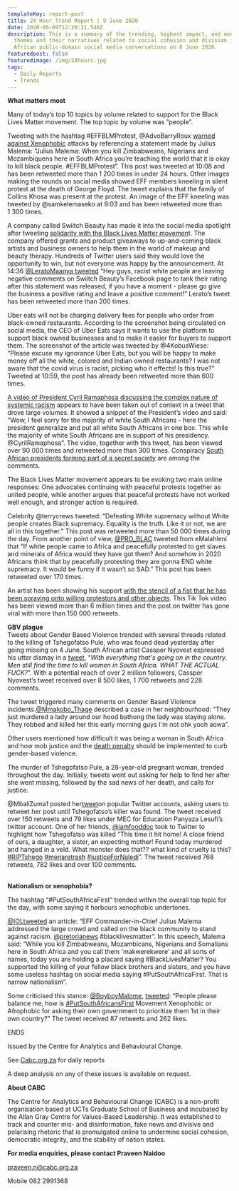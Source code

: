 ```yaml
---
templateKey: report-post
title: 24 Hour Trend Report | 9 June 2020
date: 2020-06-09T12:20:21.546Z
description: This is a summary of the trending, highest impact, and most active
  themes and their narratives related to social cohesion and division in South
  African public-domain social media conversations on 8 June 2020.
featuredpost: false
featuredimage: /img/24hours.jpg
tags:
  - Daily Reports
  - Trends
---
```

**What matters most**

Many of today’s top 10 topics by volume related to support for the Black Lives Matter movement. The top topic by volume was “people”.

Tweeting with the hashtag #EFFBLMProtest, @AdvoBarryRoux [warned against Xenophobic](https://twitter.com/AdvoBarryRoux/status/1269904213934571520) attacks by referencing a statement made by Julius Malema: “Julius Malema: When you kill Zimbabweans, Nigerians and Mozambiquens here in South Africa you’re teaching the world that it is okay to kill black people. #EFFBLMProtest”. This post was tweeted at 10:08 and has been retweeted more than 1 200 times in under 24 hours. Other images making the rounds on social media showed EFF members kneeling in silent protest at the death of George Floyd. The tweet explains that the family of Collins Khosa was present at the protest. An image of the EFF kneeling was tweeted by @samkelemaseko at 9:03 and has been retweeted more than\
1 300 times.

A company called Swiitch Beauty has made it into the social media spotlight after tweeting [solidarity with the Black Lives Matter movemen](https://twitter.com/rabiaghoor/status/1269686735002370049)t. The company offered grants and product giveaways to up-and-coming black artists and business owners to help them in the world of makeup and beauty therapy. Hundreds of Twitter users said they would love the opportunity to win, but not everyone was happy by the announcement. At 14:36 [@LeratoMaanya tweeted](https://twitter.com/LeratoMannya/status/1269971444911439872) “Hey guys, racist white people are leaving negative comments on Swiitch Beauty’s Facebook page to tank their rating after this statement was released, if you have a moment - please go give the business a positive rating and leave a positive comment!” Lerato’s tweet has been retweeted more than 200 times.

Uber eats will not be charging delivery fees for people who order from black-owned restaurants. According to the screenshot being circulated on social media, the CEO of Uber Eats says it wants to use the platform to support black owned businesses and to make it easier for buyers to support them. The screenshot of the article was tweeted by @4KobusWiese: “Please excuse my ignorance Uber Eats, but you will be happy to make money off all the white, colored and Indian owned restaurants? I was not aware that the covid virus is racist, picking who it effects! Is this true?” Tweeted at 10:59, the post has already been retweeted more than 600 times.

[A video of President Cyril Ramaphosa discussing the complex nature of systemic racism](https://twitter.com/ChabaNagi/status/1269676303520804865) appears to have been taken out of context in a tweet that drove large volumes. It showed a snippet of the President’s video and said: “Wow, I feel sorry for the majority of white South Africans - here the president generalize and put all white South Africans in one box. This while the majority of white South Africans are in support of his presidency. @CyrilRamaphosa”. The video, together with this tweet, has been viewed over 90 000 times and retweeted more than 300 times. Conspiracy [South African presidents forming part of a secret society](https://twitter.com/SanctifybyTruth/status/1269969577552773125) are among the comments.

The Black Lives Matter movement appears to be evoking two main online responses: One advocates continuing with peaceful protests together as united people, while another argues that peaceful protests have not worked well enough, and stronger action is required.

Celebrity @terrycrews tweeted: “Defeating White supremacy without White people creates Black supremacy. Equality is the truth. Like it or not, we are all in this together.” This post was retweeted more than 50 000 times during the day. From another point of view, [@PRO_BLAC](https://twitter.com/PRO_BLAC/status/1269876071031353344) tweeted from eMalahleni that “If white people came to Africa and peacefully protested to get slaves and minerals of Africa would they have got them? And somehow in 2020 Africans think that by peacefully protesting they are gonna END white supremacy. It would be funny if it wasn’t so SAD.” This post has been retweeted over 170 times.

An artist has been showing his support [with the stencil of a fist that he has been spraying onto willing protestors and other objects](https://twitter.com/AllegraJasha/status/1269926751960006668). This Tik Tok video has been viewed more than 6 million times and the post on twitter has gone viral with more than 150 000 retweets.

**GBV plague**\
Tweets about Gender Based Violence trended with several threads related to the killing of Tshegofatso Pule, who was found dead yesterday after going missing on 4 June. South African artist Cassper Nyovest expressed his utter dismay in a [tweet](https://twitter.com/casspernyovest/status/1270052694435168257), “*With everything that's going on in the country. Men still find the time to kill women in South Africa. WHAT THE ACTUAL FUCK?*”. With a potential reach of over 2 million followers, Cassper Nyovest’s tweet received over 8 500 likes, 1 700 retweets and 228 comments.

The tweet triggered many comments on Gender Based Violence incidents.[@Mmakobo_Thage](https://twitter.com/Reginah_Thage/status/1270072006218784768) described a case in her neighbourhood: “They just murdered a lady around our hood bathong the lady was staying alone. They robbed and killed her this early morning guys I'm not ohk yooh aowa”.

Other users mentioned how difficult it was being a woman in South Africa and how mob justice and the [death penalty](https://twitter.com/bongzLIVE/status/1270053189769998337) should be implemented to curb gender-based violence.

The murder of Tshegofatso Pule, a 28-year-old pregnant woman, trended throughout the day. Initially, tweets went out asking for help to find her after she went missing, followed by the sad news of her death, and calls for justice.

@MbaliZuma1 posted her[tweet](https://twitter.com/MbaliZuma1/status/1270048678074552321)on popular Twitter accounts, asking users to retweet her post until Tshegofatso’s killer was found. The tweet received over 150 retweets and 79 likes under MEC for Education Panyaza Lesufi’s twitter account. One of her friends, [@iamfooddoc](https://twitter.com/iamfootdoc/status/1269940094271709185) took to Twitter to highlight how Tshegofatso was killed “This time it hit home! A close friend of ours, a daughter, a sister, an expecting mother! Found today murdered and hanged in a veld. What monster does that?? what kind of cruelty is this? [\#RIPTshego](https://twitter.com/hashtag/RIPTshego?src=hashtag_click) [\#menaretrash](https://twitter.com/hashtag/menaretrash?src=hashtag_click) [\#justiceForNaledi](https://twitter.com/hashtag/justiceForNaledi?src=hashtag_click)”. The tweet received 768 retweets, 782 likes and over 100 comments.

\
**Nationalism or xenophobia?**

The hashtag “#PutSouthAfricaFirst” trended within the overall top topic for the day, with some saying it harbours xenophobic undertones.

[@IOL](https://twitter.com/IOL)[tweeted](https://twitter.com/IOL/status/1269922003672338432) an article: “EFF Commander-in-Chief Julius Malema addressed the large crowd and called on the black community to stand against racism. [@pretorianews](https://twitter.com/pretorianews) [](https://twitter.com/hashtag/blacklivesmatter?src=hashtag_click)#blacklivesmatter”. In this speech, Malema said: “While you kill Zimbabweans, Mozambicans, Nigerians and Somalians here in South Africa and you call them 'makwerekwere' and all sorts of names, today you are holding a placard saying #BlackLivesMatter? You supported the killing of your fellow black brothers and sisters, and you have some useless hashtag on social media saying #PutSouthAfricaFirst. That is narrow nationalism”.

Some criticised this stance: [@BoyboyMalome](https://twitter.com/BoyboyMalome), [tweeted](https://twitter.com/BoyboyMalome/status/1269880902206849024)*:* “People please balance me, how is [\#PutSouthAfricansFirst](https://twitter.com/hashtag/PutSouthAfricansFirst?src=hashtag_click) Movement Xenophobic or Afrophobic for asking their own government to prioritize them 1st in their own country?” The tweet received 87 retweets and 262 likes.

ENDS

Issued by the Centre for Analytics and Behavioural Change.

See [Cabc.org.za](http://cabc.org.za/) for daily reports

A deep analysis on any of these issues is available on request.

**About CABC**

The Centre for Analytics and Behavioural Change (CABC) is a non-profit organisation based at UCTs Graduate School of Business and incubated by the Allan Gray Centre for Values-Based Leadership. It was established to track and counter mis- and disinformation, fake news and divisive and polarising rhetoric that is promulgated online to undermine social cohesion, democratic integrity, and the stability of nation states.

**For media enquiries, please contact Praveen Naidoo**

[praveen.n@cabc.org.za](mailto:praveennaidoo123@gmail.com)

Mobile 082 2991368